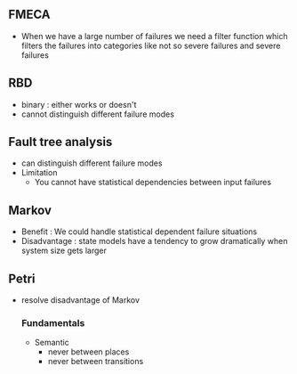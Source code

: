 ## FMECA
- When we have a large number of failures we need a filter function which filters the failures into categories like not so severe failures and severe failures

## RBD
- binary : either works or doesn't 
- cannot distinguish different failure modes

## Fault tree analysis
- can distinguish different failure modes
- Limitation
	- You cannot have statistical dependencies between input failures 

## Markov
- Benefit : We could handle statistical dependent failure situations
- Disadvantage : state models have a tendency to grow dramatically when system size gets larger 

## Petri 
- resolve disadvantage of Markov
	### Fundamentals 
	- Semantic 
		- never between places 
		- never between transitions 